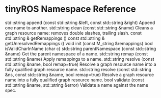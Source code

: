 # tinyROS Namespace Reference

std::string append (const std::string &left, const std::string &right)
 	    Append one name to another. 
std::string clean (const std::string &name)
 	    Cleans a graph resource name: removes double slashes, trailing slash. 
const std::string & getRemappings ()
const std::string & getUnresolvedRemappings ()
void init (const M_string &remappings)
bool isValidCharInName (char c)
std::string parentNamespace (const std::string &name)
 	    Get the parent namespace of a name. 
std::string remap (const std::string &name)
 	    Apply remappings to a name. 
std::string resolve (const std::string &name, bool remap=true)
 	    Resolve a graph resource name into a fully qualified graph resource name. 
std::string resolve (const std::string &ns, const std::string &name, bool remap=true)
 	    Resolve a graph resource name into a fully qualified graph resource name. 
bool validate (const std::string &name, std::string &error)
 	    Validate a name against the name spec. 